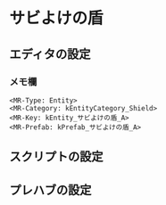 サビよけの盾
==========


エディタの設定
----------

### メモ欄

```
<MR-Type: Entity>
<MR-Category: kEntityCategory_Shield>
<MR-Key: kEntity_サビよけの盾_A>
<MR-Prefab: kPrefab_サビよけの盾_A>
```

スクリプトの設定
----------

プレハブの設定
----------

